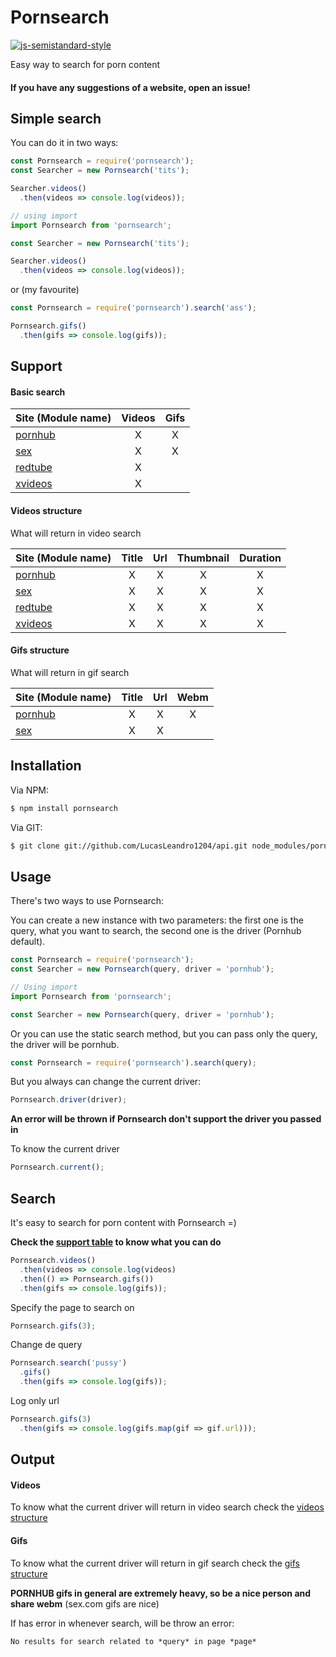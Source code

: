 # Pornsearch

[![js-semistandard-style](https://img.shields.io/badge/code%20style-semistandard-brightgreen.svg?style=flat-square)](https://github.com/Flet/semistandard)

Easy way to search for porn content

#### If you have any suggestions of a website, open an issue!

## Simple search

You can do it in two ways:

```js
const Pornsearch = require('pornsearch');
const Searcher = new Pornsearch('tits');

Searcher.videos()
  .then(videos => console.log(videos));
```

```js
// using import
import Pornsearch from 'pornsearch';

const Searcher = new Pornsearch('tits');

Searcher.videos()
  .then(videos => console.log(videos));
```

or (my favourite)

```js
const Pornsearch = require('pornsearch').search('ass');

Pornsearch.gifs()
  .then(gifs => console.log(gifs));
```

## Support

#### Basic search

| Site (Module name)              | Videos | Gifs |
|:--------------------------------|:------:|:----:|
| [pornhub](http://pornhub.com/)  |   X    |  X   |
| [sex](http://sex.com/)          |   X    |  X   |
| [redtube](https://redtube.com/) |   X    |      |
| [xvideos](http://xvideos.com/)  |   X    |      |


#### Videos structure
What will return in video search

| Site (Module name)              | Title | Url | Thumbnail | Duration |
|:--------------------------------|:-----:|:---:|:---------:|:--------:|
| [pornhub](http://pornhub.com/)  |   X   |  X  |     X     |    X     |
| [sex](http://sex.com/)          |   X   |  X  |     X     |    X     |
| [redtube](https://redtube.com/) |   X   |  X  |     X     |    X     |
| [xvideos](http://xvideos.com/)  |   X   |  X  |     X     |    X     |

#### Gifs structure
What will return in gif search

| Site (Module name)             | Title | Url | Webm |
|:-------------------------------|:-----:|:---:|:----:|
| [pornhub](http://pornhub.com/) |   X   |  X  |  X   |
| [sex](http://sex.com/)         |   X   |  X  |      |

## Installation

Via NPM:
```bash
$ npm install pornsearch
```

Via GIT:
```bash
$ git clone git://github.com/LucasLeandro1204/api.git node_modules/pornsearch
```

## Usage

There's two ways to use Pornsearch:

You can create a new instance with two parameters: the first one is the query, what you want to search, the second one is the driver (Pornhub default).

```js
const Pornsearch = require('pornsearch');
const Searcher = new Pornsearch(query, driver = 'pornhub');
```

```js
// Using import
import Pornsearch from 'pornsearch';

const Searcher = new Pornsearch(query, driver = 'pornhub');
```

Or you can use the static search method, but you can pass only the query, the driver will be pornhub.

```js
const Pornsearch = require('pornsearch').search(query);
```

But you always can change the current driver:
```js
Pornsearch.driver(driver);
```

**An error will be thrown if Pornsearch don't support the driver you passed in**

To know the current driver
```js
Pornsearch.current();
```

## Search

It's easy to search for porn content with Pornsearch =)

**Check the [support table](#support) to know what you can do**

```js
Pornsearch.videos()
  .then(videos => console.log(videos)
  .then(() => Pornsearch.gifs())
  .then(gifs => console.log(gifs));
```

Specify the page to search on
```js
Pornsearch.gifs(3);
```

Change de query
```js
Pornsearch.search('pussy')
  .gifs()
  .then(gifs => console.log(gifs));
```

Log only url
```js
Pornsearch.gifs(3)
  .then(gifs => console.log(gifs.map(gif => gif.url)));
```

## Output

#### Videos

To know what the current driver will return in video search check the [videos structure](#videos-structure)

#### Gifs

To know what the current driver will return in gif search check the [gifs structure](#gifs-structure)

__PORNHUB gifs in general are extremely heavy, so be a nice person and share webm__ (sex.com gifs are nice)

If has error in whenever search, will be throw an error:
```Markdown
No results for search related to *query* in page *page*
```
